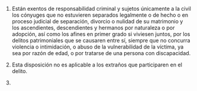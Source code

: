 1. Están exentos de responsabilidad criminal y sujetos únicamente a la civil los cónyuges que no estuvieren separados legalmente o de hecho o en proceso judicial de separación, divorcio o nulidad de su matrimonio y los ascendientes, descendientes y hermanos por naturaleza o por adopción, así como los afines en primer grado si viviesen juntos, por los delitos patrimoniales que se causaren entre sí, siempre que no concurra violencia o intimidación, o abuso de la vulnerabilidad de la víctima, ya sea por razón de edad, o por tratarse de una persona con discapacidad.

2. Esta disposición no es aplicable a los extraños que participaren en el delito.
3. 